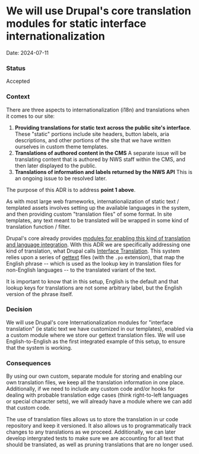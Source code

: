 # We will use Drupal's core translation modules for static interface internationalization #
  
  Date: 2024-07-11
    
### Status
Accepted
  
### Context
There are three aspects to internationalization (i18n) and translations when it comes to our site:
1. **Providing translations for static text across the public site's interface**. 
      These "static" portions include site headers, button labels, aria descriptions, and other portions of the site that we have written ourselves in custom theme templates.
2. **Translations of authored content in the CMS**
      A separate issue will be translating content that is authored by NWS staff within the CMS, and then later displayed to the public.
3. **Translations of information and labels returned by the NWS API**
      This is an ongoing issue to be resolved later.
        
  
The purpose of this ADR is to address **point 1 above**.
  
As with most large web frameworks, internationalization of static text / templated assets involves setting up the available languages in the system, and then providing custom "translation files" of some format. In site templates, any text meant to be translated will be wrapped in some kind of translation function / filter.
  
Drupal's core already provides [modules for enabling this kind of translation and language integration](https://api.drupal.org/api/drupal/core%21lib%21Drupal%21Core%21Language%21language.api.php/group/i18n/10). With this ADR we are specifically addressing one kind of translation, what Drupal calls [Interface Translation](https://api.drupal.org/api/drupal/core%21modules%21locale%21locale.api.php/group/interface_translation_properties/10). This system relies upon a series of [gettext](https://www.gnu.org/software/gettext/manual/html_node/PO-Files.html) files (with the `.po` extension), that map the English phrase -- which is used as the lookup key in translation files for non-English languages -- to the translated variant of the text.
  
It is important to know that in this setup, English is the default and that lookup keys for translations are not some arbitrary label, but the English version of the phrase itself.
  
### Decision
We will use Drupal's core Internationalization modules for "interface translation" (ie static text we have customized in our templates), enabled via a custom module where we store our gettext translation files. We will use English-to-English as the first integrated example of this setup, to ensure that the system is working.
  
### Consequences
By using our own custom, separate module for storing and enabling our own translation files, we keep all the translation information in one place. Additionally, if we need to include any custom code and/or hooks for dealing with probable translation edge cases (think right-to-left languages or special character sets), we will already have a module where we can add that custom code.
  
The use of translation files allows us to store the translation in ur code repository and keep it versioned. It also allows us to programmatically track changes to any translations as we proceed. Additionally, we can later develop intergrated tests to make sure we are accounting for all text that should be translated, as well as pruning translations that are no longer used.
  
